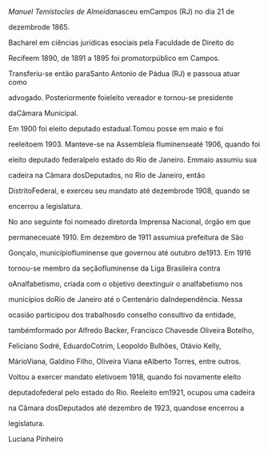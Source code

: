 

*Manuel Temístocles de Almeida*nasceu emCampos (RJ) no dia 21 de

dezembrode 1865.



Bacharel em ciências jurídicas esociais pela Faculdade de Direito do

Recifeem 1890, de 1891 a 1895 foi promotorpúblico em Campos.

Transferiu-se então paraSanto Antonio de Pádua (RJ) e passoua atuar como

advogado. Posteriormente foieleito vereador e tornou-se presidente

daCâmara Municipal.



Em 1900 foi eleito deputado estadual.Tomou posse em maio e foi

reeleitoem 1903. Manteve-se na Assembleia fluminenseaté 1906, quando foi

eleito deputado federalpelo estado do Rio de Janeiro. Emmaio assumiu sua

cadeira na Câmara dosDeputados, no Rio de Janeiro, então

DistritoFederal, e exerceu seu mandato até dezembrode 1908, quando se

encerrou a legislatura.



No ano seguinte foi nomeado diretorda Imprensa Nacional, órgão em que

permaneceuaté 1910. Em dezembro de 1911 assumiua prefeitura de São

Gonçalo, municípiofluminense que governou até outubro de1913. Em 1916

tornou-se membro da seçãofluminense da Liga Brasileira contra

oAnalfabetismo, criada com o objetivo deextinguir o analfabetismo nos

municípios doRio de Janeiro até o Centenário daIndependência. Nessa

ocasião participou dos trabalhosdo conselho consultivo da entidade,

tambémformado por Alfredo Backer, Francisco Chavesde Oliveira Botelho,

Feliciano Sodré, EduardoCotrim, Leopoldo Bulhões, Otávio Kelly,

MárioViana, Galdino Filho, Oliveira Viana eAlberto Torres, entre outros.



Voltou a exercer mandato eletivoem 1918, quando foi novamente eleito

deputadofederal pelo estado do Rio. Reeleito em1921, ocupou uma cadeira

na Câmara dosDeputados até dezembro de 1923, quandose encerrou a

legislatura.



Luciana Pinheiro



